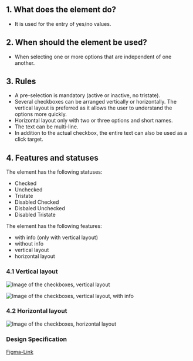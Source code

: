 ## 1. What does the element do?
*   It is used for the entry of yes/no values.

## 2. When should the element be used?
*   When selecting one or more options that are independent of one another.

## 3. Rules
*   A pre-selection is mandatory (active or inactive, no tristate).
*   Several checkboxes can be arranged vertically or horizontally. The vertical layout is preferred as it allows the user to understand the options more quickly.
*   Horizontal layout only with two or three options and short names.
*   The text can be multi-line.
*   In addition to the actual checkbox, the entire text can also be used as a click target.


## 4. Features and statuses
The element has the following statuses:
*   Checked
*   Unchecked
*   Tristate
*   Disabled Checked
*   Disbaled Unchecked
*   Disabled Tristate

The element has the following features:

*   with info (only with vertical layout)
*   without info
*   vertical layout
*   horizontal layout


### 4.1 Vertical layout
![Image of the checkboxes, vertical layout](https://raw.githubusercontent.com/sbb-design-systems/design-system-mobile-documentation/doku-update/documentation/checkbox/images/ME13_Vertikal_default.png 'class: image')

![Image of the checkboxes, vertical layout, with info](https://raw.githubusercontent.com/sbb-design-systems/design-system-mobile-documentation/doku-update/documentation/checkbox/images/ME13_Vertikal_ohne_Info.png 'class: image')

### 4.2 Horizontal layout
![Image of the checkboxes, horizontal layout](https://raw.githubusercontent.com/sbb-design-systems/design-system-mobile-documentation/doku-update/documentation/checkbox/images/ME13_Horizontal.png 'class: image')

### Design Specification
[Figma-Link](https://www.figma.com/file/WOtLIam1xwrqcgnAITsEhV/Design-System-Mobile?node-id=33%3A3356)